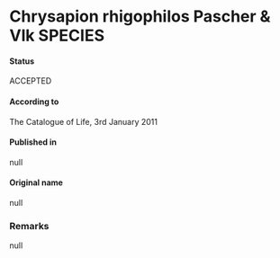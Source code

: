 Chrysapion rhigophilos Pascher & Vlk SPECIES
=======

#### Status
ACCEPTED

#### According to
The Catalogue of Life, 3rd January 2011

#### Published in
null

#### Original name
null

### Remarks
null